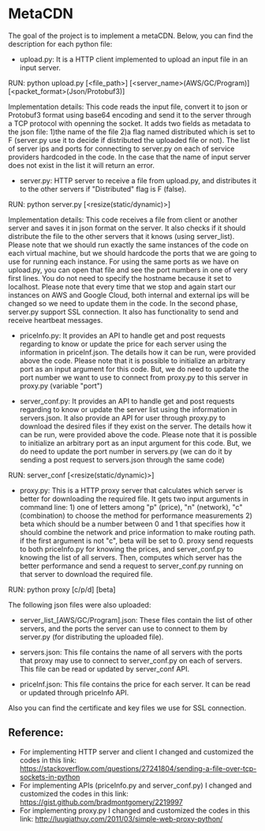 # MetaCDN

The goal of the project is to implement a metaCDN. Below, you can find the description for each python file:

- upload.py: It is a HTTP client implemented to upload an input file in an input server.

RUN: python upload.py [<file_path>] [<server_name>(AWS/GC/Program)] [<packet_format>(Json/Protobuf3)] 

Implementation details: This code reads the input file, convert it to json or Protobuf3 format using base64 encoding and send it to the server through a TCP protocol with openning the socket. It adds two fields as metadata to the json file: 1)the name of the file 2)a flag named distributed which is set to F (server.py use it to decide if distributed the uploaded file or not). The list of server ips and ports for connecting to server.py on each of service providers hardcoded in the code. In the case that the name of input server does not exist in the list it will return an error.  


- server.py: HTTP server to receive a file from upload.py, and distributes it to the other servers if "Distributed" flag is F (false).

RUN: python server.py [<resize(static/dynamic)>]

Implementation details: This code receives a file from client or another server and saves it in json format on the server. It also checks if it should distribute the file to the other servers that it knows (using server_list). Please note that we should run exactly the same instances of the code on each virtual machine, but we should hardcode the ports that we are going to use for running each instance. For using the same ports as we have on upload.py, you can open that file and see the port numbers in one of very first lines. You do not need to specify the hostname because it set to localhost.
Please note that every time that we stop and again start our instances on AWS and Google Cloud, both internal and external ips will be changed so we need to update them in the code.
In the second phase, server.py support SSL connection. It also has functionality to send and receive heartbeat messages.

- priceInfo.py: It provides an API to handle get and post requests regarding to know or update the price for each server using the information in priceInf.json. The details how it can be run, were provided above the code. Please note that it is possible to initialize an arbitrary port as an input argument for this code. But, we do need to update the port number we want to use to connect from proxy.py to this server in proxy.py (variable "port")  

- server_conf.py: It provides an API to handle get and post requests regarding to know or update the server list using the information in servers.json. It also provide an API for user through proxy.py to download the desired files if they exist on the server. The details how it can be run, were provided above the code. Please note that it is possible to initialize an arbitrary port as an input argument for this code. But, we do need to update the port number in servers.py (we can do it by sending a post request to servers.json through the same code) 

RUN: server_conf [<resize(static/dynamic)>]

- proxy.py: This is a HTTP proxy server that calculates which server is better for downloading the required file. It gets two input arguments in command line: 1) one of letters among "p" (price), "n" (network), "c" (combination) to choose the method for performance measurements 2) beta which should be a number between 0 and 1 that specifies how it should combine the network and price information to make routing path. if the first argument is not "c", beta will be set to 0.
proxy send requests to both priceInfo.py for knowing the prices, and server_conf.py to knowing the list of all servers. Then, computes which server has the better performance and send a request to server_conf.py running on that server to download the required file. 

RUN: python proxy [c/p/d] [beta]

The following json files were also uploaded:

- server_list_[AWS/GC/Program].json: These files contain the list of other servers, and the ports the server can use to
connect to them by server.py (for distributing the uploaded file).

- servers.json: This file contains the name of all servers with the ports that proxy may use to connect to server_conf.py
on each of servers. This file can be read or updated by server_conf API.

- priceInf.json: This file contains the price for each server. It can be read or updated through priceInfo API.

Also you can find the certificate and key files we use for SSL connection.

## Reference:
- For implementing HTTP server and client I changed and customized the codes in this link: https://stackoverflow.com/questions/27241804/sending-a-file-over-tcp-sockets-in-python
- For implementing APIs (priceInfo.py and server_conf.py) I changed and customized the codes in this link: https://gist.github.com/bradmontgomery/2219997
- For implementing proxy.py I changed and customized the codes in this link: http://luugiathuy.com/2011/03/simple-web-proxy-python/

